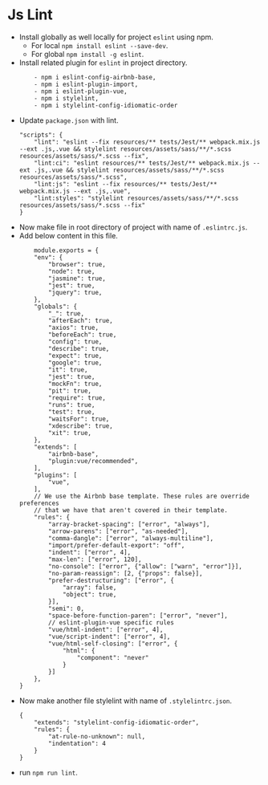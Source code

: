# Js Lint #

- Install globally as well locally for project `eslint` using npm.
    - For local `npm install eslint --save-dev`.
    - For global `npm install -g eslint`.
- Install related plugin for `eslint` in project directory.
    ```
        - npm i eslint-config-airbnb-base,
        - npm i eslint-plugin-import,
        - npm i eslint-plugin-vue,
        - npm i stylelint,
        - npm i stylelint-config-idiomatic-order
    ```
- Update `package.json` with lint.
    ```
    "scripts": {
        "lint": "eslint --fix resources/** tests/Jest/** webpack.mix.js --ext .js,.vue && stylelint resources/assets/sass/**/*.scss resources/assets/sass/*.scss --fix",
        "lint:ci": "eslint resources/** tests/Jest/** webpack.mix.js --ext .js,.vue && stylelint resources/assets/sass/**/*.scss resources/assets/sass/*.scss",
        "lint:js": "eslint --fix resources/** tests/Jest/** webpack.mix.js --ext .js,.vue",
        "lint:styles": "stylelint resources/assets/sass/**/*.scss resources/assets/sass/*.scss --fix"
    }
    ```
- Now make file in root directory of project with name of `.eslintrc.js`.
- Add below content in this file.
    ```
        module.exports = {
        "env": {
            "browser": true,
            "node": true,
            "jasmine": true,
            "jest": true,
            "jquery": true,
        },
        "globals": {
            "_": true,
            "afterEach": true,
            "axios": true,
            "beforeEach": true,
            "config": true,
            "describe": true,
            "expect": true,
            "google": true,
            "it": true,
            "jest": true,
            "mockFn": true,
            "pit": true,
            "require": true,
            "runs": true,
            "test": true,
            "waitsFor": true,
            "xdescribe": true,
            "xit": true,
        },
        "extends": [
            "airbnb-base",
            "plugin:vue/recommended",
        ],
        "plugins": [
            "vue",
        ],
        // We use the Airbnb base template. These rules are override preferences
        // that we have that aren't covered in their template.
        "rules": {
            "array-bracket-spacing": ["error", "always"],
            "arrow-parens": ["error", "as-needed"],
            "comma-dangle": ["error", "always-multiline"],
            "import/prefer-default-export": "off",
            "indent": ["error", 4],
            "max-len": ["error", 120],
            "no-console": ["error", {"allow": ["warn", "error"]}],
            "no-param-reassign": [2, {"props": false}],
            "prefer-destructuring": ["error", {
                "array": false,
                "object": true,
            }],
            "semi": 0,
            "space-before-function-paren": ["error", "never"],
            // eslint-plugin-vue specific rules
            "vue/html-indent": ["error", 4],
            "vue/script-indent": ["error", 4],
            "vue/html-self-closing": ["error", {
                "html": {
                    "component": "never"
                }
            }]
        },
    }
    ```
- Now make another file stylelint with name of `.stylelintrc.json`.
    ```
    {
        "extends": "stylelint-config-idiomatic-order",
        "rules": {
            "at-rule-no-unknown": null,
            "indentation": 4
        }
    }
    ```
- run `npm run lint`.    
